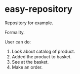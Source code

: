 # easy-repository
Repository for example. 

Formality.

User can do:

1. Look about catalog of product.
2. Added the product to basket.
3. See at the basket.
4. Make an order.

